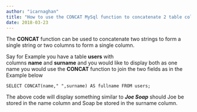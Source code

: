 ```yaml
---
author: "icarnaghan"
title: "How to use the CONCAT MySql function to concatenate 2 table columns"
date: 2018-03-23
---
```


The **CONCAT** function can be used to concatenate two strings to form a single string or two columns to form a single column.

Say for Example you have a table **users** with columns **name** and **surname** and you would like to display both as one name you would use the **CONCAT** function to join the two fields as in the Example below

```
SELECT CONCAT(name," ",surname) AS fullname FROM users;
```

The above code will display something similar to _**Joe Soap**_ should Joe be stored in the name column and Soap be stored in the surname column.
